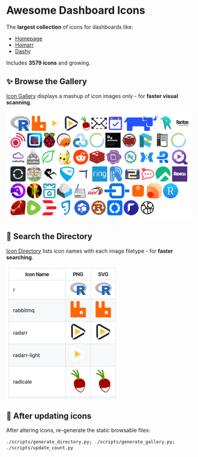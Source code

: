 # Awesome Dashboard Icons

The **largest collection** of icons for dashboards like:

- [Homepage](https://gethomepage.dev/)
- [Homarr](https://homarr.dev/)
- [Dashy](https://dashy.to/)

Includes **3579 icons** and growing.


## ✨ Browse the Gallery

[Icon Gallery](_static/gallery-a.md) displays a mashup of icon images only - for **faster visual scanning**.

[<img src="_static/example-gallery.png" alt="Example Gallery">](_static/gallery-a.md)


## 🔎 Search the Directory

[Icon Directory](_static/directory-a.md) lists icon names with each image filetype - for **faster searching**.

[<img src="_static/example-directory.png" alt="Example Directory">](_static/directory-a.md)


## 🚀 After updating icons

After altering icons, re-generate the static browsable files:

    ./scripts/generate_directory.py; ./scripts/generate_gallery.py; ./scripts/update_count.py
